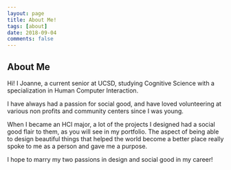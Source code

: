 ```yaml
---
layout: page
title: About Me!
tags: [about]
date: 2018-09-04
comments: false
---
```

    
## About Me

Hi! I Joanne, a current senior at UCSD, studying Cognitive Science with a 
specialization in Human Computer Interaction.

I have always had a passion for social good, and have loved volunteering at 
various non profits and community centers since I was young. 

When I became an HCI major, a lot of the projects I designed had a social good 
flair to them, as you will see in my portfolio. The aspect of being able to design
beautiful things that helped the world become a better place really spoke to me 
as a person and gave me a purpose. 

I hope to marry my two passions in design and social good in my career!




